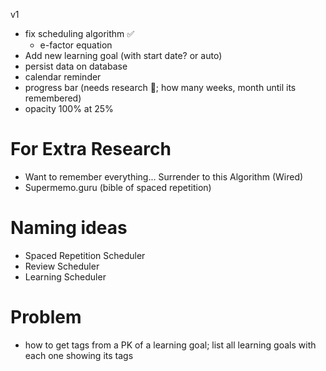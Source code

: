 v1
- fix scheduling algorithm ✅
  - e-factor equation
- Add new learning goal (with start date? or auto)
- persist data on database
- calendar reminder
- progress bar (needs research 🔬; how many weeks, month until its remembered)
- opacity 100% at 25% 

# For Extra Research
- Want to remember everything... Surrender to this Algorithm (Wired)
- Supermemo.guru (bible of spaced repetition)

# Naming ideas
- Spaced Repetition Scheduler
- Review Scheduler
- Learning Scheduler

# Problem
- how to get tags from a PK of a learning goal; list all learning goals with each one showing its tags
